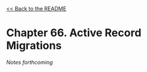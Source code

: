[&lt;&lt; Back to the README](README.md)

# Chapter 66. Active Record Migrations

*Notes forthcoming*